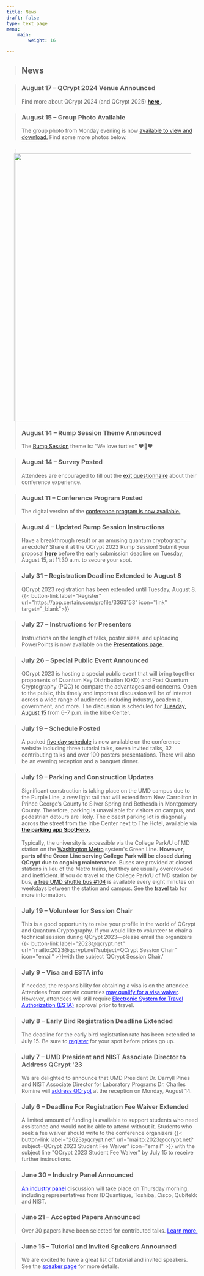 ```yaml
---
title: News
draft: false
type: text_page
menu:
    main:
        weight: 16

---
```


> ## News

> <h3> August 17 – <strong>QCrypt 2024 Venue Announced</h3></strong><body style="text-align:left"> Find more about QCrypt 2024 (and QCrypt 2025) <a href="/2024/"> <strong>here</strong> </a>.</body>

> <h3> August 15 – <strong>Group Photo Available</h3></strong><body style="text-align:left">The group photo from Monday evening is now <a href="https://umd.box.com/s/ro56fac22mf5j8xkjcb06ggw0igil4nv">available to view and download.</a> Find some more photos below.</body>

> <img id="collage" align="right" src="/images/23collage.png" style="height:700px; margin:20px"/>

>

> <h3> August 14 – <strong>Rump Session Theme Announced</h3></strong><body style="text-align:left">The <a href="/sessions/rump/">Rump Session</a> theme is: “We love turtles” ❤️🐢❤️</body>

> <h3> August 14 – <strong>Survey Posted</h3></strong><body style="text-align:left">Attendees are encouraged to fill out the <a href="https://docs.google.com/forms/d/e/1FAIpQLScFytHnfnz8iix5UXr8YUJgxAiBvdEAtshy3y9twJvQAY8DBA/viewform">exit questionnaire</a> about their conference experience.</a></body>

> <h3> August 11 – <strong>Conference Program Posted</h3></strong><body style="text-align:left">The digital version of the <a href="https://umd.box.com/s/0gp344b5j4wupyrv9wbivjdpfw350rvx">conference program is now available.</a></body>

> <h3> August 4 – <strong>Updated Rump Session Instructions</h3></strong><body style="text-align:left">Have a breakthrough result or an amusing quantum cryptography anecdote? Share it at the QCrypt 2023 Rump Session! Submit your proposal <a href="https://2023.qcrypt.net/sessions/rump/"><strong>here</strong></a> before the early submission deadline on Tuesday, August 15, at 11:30 a.m. to secure your spot.</body>

> <h3>July 31 – <strong>Registration Deadline Extended to August 8</h3></strong><body style="text-align:left">QCrypt 2023 registration has been extended until Tuesday, August 8. {{< button-link label="Register" url="https://app.certain.com/profile/3363153" icon="link" target="_blank">}}</body>

> <h3>July 27 – <strong>Instructions for Presenters</h3></strong><body style="text-align:left">Instructions on the length of talks, poster sizes, and uploading PowerPoints is now available on the <a href="https://2023.qcrypt.net/presentations/">Presentations page</a>.</body> 

> <h3>July 26 – <strong>Special Public Event Announced</h3></strong><body style="text-align:left">QCrypt 2023 is hosting a special public event that will bring together proponents of Quantum Key Distribution (QKD) and Post Quantum Cryptography (PQC) to compare the advantages and concerns. Open to the public, this timely and important discussion will be of interest across a wide range of audiences including industry, academia, government, and more. The discussion is scheduled for <a href="https://2023.qcrypt.net/schedule/#day_2023-08-15">Tuesday, August 15</a> from 6–7 p.m. in the Iribe Center.</body>

> <h3>July 19 – <strong>Schedule Posted</h3></strong><body style="text-align:left">A packed <a href="https://2023.qcrypt.net/schedule">five day schedule</a> is now available on the conference website including three tutorial talks, seven invited talks, 32 contributing talks and over 100 posters presentations. There will also be an evening reception and a banquet dinner.</body>

> <h3>July 19 – <strong>Parking and Construction Updates</h3></strong><body style="text-align:left">Significant construction is taking place on the UMD campus due to the Purple Line, a new light rail that will extend from New Carrollton in Prince George’s County to Silver Spring and Bethesda in Montgomery County. Therefore, parking is unavailable for visitors on campus, and pedestrian detours are likely. The closest parking lot is diagonally across the street from the Iribe Center next to The Hotel, available via <strong><a href="https://www.offcampusparking.com/collegepark">the parking app SpotHero.</a></strong><br><br>Typically, the university is accessible via the College Park/U of MD station on the <a href="https://www.wmata.com/">Washington Metro</a> system's Green Line. <strong>However, parts of the Green Line serving College Park will be closed during QCrypt due to ongoing maintenance</strong>. Buses are provided at closed stations in lieu of the Metro trains, but they are usually overcrowded and inefficient. If you do travel to the College Park/U of MD station by bus, <a href="https://transportation.umd.edu/shuttle-um/104/501">a free UMD shuttle bus #104</a> is available every eight minutes on weekdays between the station and campus. See the <a href="https://2023.qcrypt.net/travel/">travel</a> tab for more information.</body>

> <h3>July 19 – <strong>Volunteer for Session Chair</h3></strong><body style="text-align:left">This is a good opportunity to raise your profile in the world of QCrypt and Quantum Cryptography. If you would like to volunteer to chair a technical session during QCrypt 2023—please email the organizers {{< button-link label="2023@qcrypt.net" url="mailto:2023@qcrypt.net?subject=QCrypt Session Chair" icon="email" >}}with the subject ‘QCrypt Session Chair.’</body>

> <h3>July 9 – <strong>Visa and ESTA info</h3></strong><body style="text-align:left">If needed, the responsibility for obtaining a visa is on the attendee. Attendees from certain countries <a style="color: blue" href="https://esta.cbp.dhs.gov/esta">may qualify for a visa waiver</a>. However, attendees will still require <a style="color: blue" href="https://esta.cbp.dhs.gov/esta">Electronic System for Travel Authorization (ESTA)</a> approval prior to travel.</body>

> <h3>July 8 – <strong>Early Bird Registration Deadline Extended</h3></strong><body style="text-align:left">The deadline for the early bird registration rate has been extended to July 15. Be sure to <a style="color: blue" href="/registration">register</a> for your spot before prices go up.</body>
		
> <h3>July 7 – <strong>UMD President and NIST Associate Director to Address QCrypt '23</h3></strong><body style="text-align:left">We are delighted to announce that UMD President Dr. Darryll Pines and NIST Associate Director for Laboratory Programs Dr. Charles Romine will <a style="color: blue" href="/speakers">address QCrypt</a> at the reception on Monday, August 14.</body>
		
> <h3>July 6 – <strong>Deadline For Registration Fee Waiver Extended</strong></h3> <body style="text-align:left">A limited amount of funding is available to support students who need assistance and would not be able to attend without it. Students who seek a fee waiver should write to the conference organizers {{< button-link label="2023@qcrypt.net" url="mailto:2023@qcrypt.net?subject=QCrypt 2023 Student Fee Waiver" icon="email" >}} with the subject line "QCrypt 2023 Student Fee Waiver" by July 15 to receive further instructions.</a></body>

> <h3>June 30 – <strong>Industry Panel Announced</strong></h3><body style="text-align:left"><a style="color: blue" href="/speakers">An industry panel</a> discussion will take place on Thursday morning, including representatives from IDQuantique, Toshiba, Cisco, Qubitekk and NIST.</body>

> <h3>June 21 – <strong>Accepted Papers Announced</h3></strong><body style="text-align:left">Over 30 papers have been selected for contributed talks. <a style="color: blue" href="/accepted-papers">Learn more.</a></body>

> <h3>June 15 – <strong>Tutorial and Invited Speakers Announced</h3></strong><body style="text-align:left">We are excited to have a great list of tutorial and invited speakers. See the <a style="color: blue" href="/speakers">speaker page</a> for more details.</body>
		
